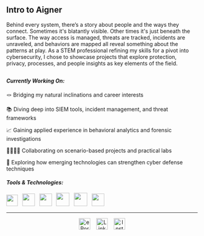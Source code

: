 ## Intro to Aigner

Behind every system, there’s a story about people and the ways they connect. Sometimes it's blatantly visible. Other times it's just beneath the surface. The way access is managed, threats are tracked, incidents are unraveled, and behaviors are mapped all reveal something about the patterns at play. As a STEM professional refining my skills for a pivot into cybersecurity, I chose to showcase projects that explore protection, privacy, processes, and people insights as key elements of the field. 

##
#### *Currently Working On:*

🪢 Bridging my natural inclinations and career interests

📚 Diving deep into SIEM tools, incident management, and threat frameworks

📈  Gaining applied experience in behavioral analytics and forensic investigations

🫱🏾‍🫲🏿 Collaborating on scenario-based projects and practical labs

🚀 Exploring how emerging technologies can strengthen cyber defense techniques

#### *Tools & Technologies:*

<p align="left">
  

<!Microsoft 365 for Business>
<a href="https://www.microsoft.com/en-us/microsoft-365/microsoft-office">
  <img src="https://upload.wikimedia.org/wikipedia/commons/0/0e/Microsoft_365_%282022%29.svg" width="30" /><a>
&nbsp;
<!Windows OS>
<a href="https://www.microsoft.com/en-us/windows?r=1">
  <img src="https://upload.wikimedia.org/wikipedia/commons/8/87/Windows_logo_-_2021.svg" width="33"/><a>
&nbsp;
<!Wireshark Packet Capture>
<a href="https://www.wireshark.org/">
  <img src="https://upload.wikimedia.org/wikipedia/commons/c/c6/Wireshark_icon_new.png" width="33" /><a>
&nbsp;
<!Ubuntu OS>
<a href="https://ubuntu.com/" target="_blank">
  <img src="https://raw.githubusercontent.com/marwin1991/profile-technology-icons/refs/heads/main/icons/ubuntu.png" width="35" /><a>
 &nbsp;
<!Oracle Virtual Box>
<a href="https://www.virtualbox.org/">
  <img src="https://upload.wikimedia.org/wikipedia/commons/f/ff/VirtualBox_2024_Logo.svg" width="35" /><a>
&nbsp;
<!Google Workspace>
<a href="https://workspace.google.com/">
  <img src="https://upload.wikimedia.org/wikipedia/commons/c/c1/Google_%22G%22_logo.svg" width="33" /><a>
&nbsp;  

</p>

---

<!-- Social buttons -->

<p align="center">

  <a href="https://YOURPORTFOLIOLINK.com" target="_blank">
    <img src="https://img.shields.io/badge/Portfolio-333333?style=for-the-badge&logo=framer&logoColor=white" alt="ePortfolio" style="height:30px;" /></a>
&nbsp;&nbsp;

 <a href="https://linkedin.com/in/aignerands" target="_blank">
   <img alt="LinkedIn" title="Let's Connect on Linkedin"
    src="https://img.shields.io/badge/LinkedIn-5DB0B0?style=for-the-badge&logo=linkedin&logoColor=white" style="height:30px;" /></a>
 &nbsp;&nbsp;

  <a href="https://instagram.com/alt.aigner" target="_blank">
    <img src="https://img.shields.io/badge/Instagram-0F4C5C?style=for-the-badge&logo=instagram&logoColor=white" alt="Instagram" style="height:30px;" /></a>



</p>
